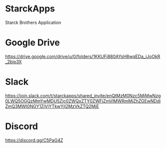 # StarckApps
Starck Brothers Application

# Google Drive
https://drive.google.com/drive/u/0/folders/1KKUFi880AYsH8wqEDa_iJoOkR_2bip3X

# Slack
https://join.slack.com/t/starckapps/shared_invite/enQtMzM0Nzc5MjMwNzg0LWQ5OGQzMmYwMDU5Zjc0ZWQxZTY0ZWFjZmVlMWRmMjZhZGEwNDdiZmQ3MWI0NGY1ZjVjYTkwYjI2MzVkZTQ2MjE

# Discord
https://discord.gg/C5PaG4Z
